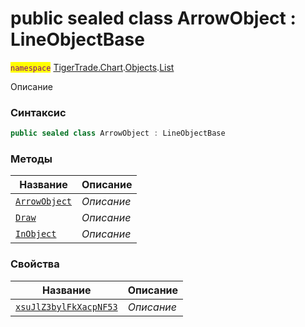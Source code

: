 
# public sealed class ArrowObject : LineObjectBase
<mark style="color:purple;">`namespace`</mark> [TigerTrade.Chart](../../../TigerTrade.Chart.md).[Objects](../../../TigerTrade.Chart/Objects.md).[List](../../../TigerTrade.Chart/Objects/List.md)



Описание

### Синтаксис
```csharp
public sealed class ArrowObject : LineObjectBase
```


### Методы
| Название | Описание |
| --- | --- |
| [`ArrowObject`](./ArrowObject.cs/Методы/ArrowObject.md) | *Описание* |
| [`Draw`](./ArrowObject.cs/Методы/Draw.md) | *Описание* |
| [`InObject`](./ArrowObject.cs/Методы/InObject.md) | *Описание* |

### Свойства
| Название | Описание |
| --- | --- |
| [`xsuJlZ3bylFkXacpNF53`](./ArrowObject.cs/Свойства/xsuJlZ3bylFkXacpNF53.md) | *Описание* |



